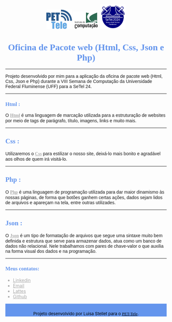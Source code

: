 
<div align="center">
  <img src="Imagens/logo_pet.png"width=" 80px">
  <img src="Imagens/ic_logo.png"width=" 80px">
  <img src="Imagens/logo2024.png"width=" 80px">
  <h1 style="font-family: italic; color: #6495ED">Oficina de Pacote web (Html, Css, Json e Php)</h1>
</div>
<hr>

<p style="font-family: sans-serif">Projeto desenvolvido por mim para a aplicação da oficina de pacote web (Html, Css, Json e Php) durante a VIII Semana de Computação da Universidade Federal Fluminense (UFF) para a SeTel 24.</p>

 <hr>

<h3 style="color: #6495ED; font-family: italic; font-weight: bold">Html :</h3>
<p style="font-family: sans-serif">O <a target="_blank" href="https://www.w3schools.com/html/" style="text-decoration:underline; color:#A9A9A9; font-family:italic; font-weight: bold">Html</a> é uma linguagem de marcação utilizada para a estruturação de websites por meio de tags de parágrafo, título, imagens, links e muito mais.</p>

<hr>

<h2 style="color: #6495ED; font-family: italic; font-weight: bold">Css :</h2>
<p style="font-family: sans-serif">Utilizaremos o <a target="_blank" href="https://www.w3schools.com/css/" style="text-decoration:underline; color:#A9A9A9; font-family:italic; font-weight: bold">Css</a> para estilizar o nosso site, deixá-lo mais bonito e agradável aos olhos de quem irá visitá-lo.</p>

<hr>

<h2 style="color: #6495ED; font-family: italic; font-weight: bold">Php :</h2>
<p style="font-family: sans-serif">O <a target="_blank" href="https://www.w3schools.com/php/" style="text-decoration:underline; color:#A9A9A9; font-family:italic;font-weight: bold">Php</a> é uma linguagem de programação utilizada para dar maior dinamismo às nossas páginas, de forma que botões ganhem certas ações, dados sejam lidos de arquivos e apareçam na tela, entre outras utilizades.</p>

<hr>

<h2 style="color: #6495ED; font-family: italic; font-weight: bold">Json :</h2>
<p style="font-family: sans-serif">O <a target="_blank" href="https://www.w3schools.com/js/js_json_intro.asp" style="text-decoration:underline; color:#A9A9A9; font-family:italic;font-weight: bold">Json</a> é um tipo de formatação de arquivos que segue uma sintaxe muito bem definida e estrutura que serve para armazenar dados, atua como um banco de dados não relacional. Nele trabalhamos com pares de chave-valor o que auxilia na forma visual dos dados e na programação.</p>
<hr>

<h3 style="color: #6495ED; font-family: italic; font-weight: bold">Meus contatos:</h3>
<ul>
    <a style="color: #A9A9A9" target="_blank" href="https://www.linkedin.com/in/luisastellet/">
        <li>Linkedin</li>
    </a>
    <a style="color: #A9A9A9" target="_blank" href="mailto:luisamstellet@gmail.com">
        <li>Email</li>
    </a>
    <a style="color: #A9A9A9" target="_blank" href="http://lattes.cnpq.br/9322485704149699">
        <li>Lattes</li>
    </a>
    <a style="color: #A9A9A9" target="_blank" href="https://github.com/luisastellet">
        <li>Github</li>
    </a>
</ul>

<div style="display: flex; justify-content: center; background-color: #6495ED; padding: 10px; height: 20px">
    <p style="font-size: small; color: black; ">Projeto desenvolvido por Luisa Stellet para o <a href="https://www.telecom.uff.br/pet/petws/index.php" target="_blank" style="text-decoration:underline; color:black; font-family:italic;">PET-Tele</a>.</p>
</div>